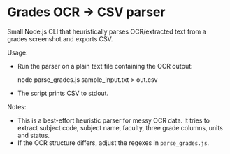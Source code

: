 # Grades OCR -> CSV parser

Small Node.js CLI that heuristically parses OCR/extracted text from a grades screenshot and exports CSV.

Usage:

- Run the parser on a plain text file containing the OCR output:

  node parse_grades.js sample_input.txt > out.csv

- The script prints CSV to stdout.

Notes:

- This is a best-effort heuristic parser for messy OCR data. It tries to extract subject code, subject name, faculty, three grade columns, units and status.
- If the OCR structure differs, adjust the regexes in `parse_grades.js`.
